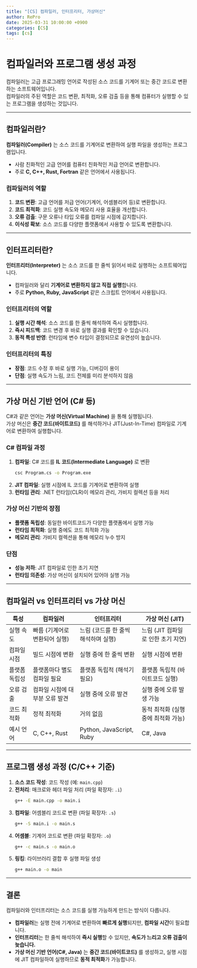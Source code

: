 ```yaml
---
title: "[CS] 컴파일러, 인터프리터, 가상머신"
author: RePro
date: 2025-03-31 10:00:00 +0900
categories: [CS]
tags: [cs]
---
```


# 컴파일러와 프로그램 생성 과정

컴파일러는 고급 프로그래밍 언어로 작성된 소스 코드를 기계어 또는 중간 코드로 변환하는 소프트웨어입니다.  
컴파일러의 주된 역할은 코드 변환, 최적화, 오류 검출 등을 통해 컴퓨터가 실행할 수 있는 프로그램을 생성하는 것입니다.

---

## 컴파일러란?

**컴파일러(Compiler)** 는 소스 코드를 기계어로 변환하여 실행 파일을 생성하는 프로그램입니다.  
- 사람 친화적인 고급 언어를 컴퓨터 친화적인 저급 언어로 변환합니다.  
- 주로 **C, C++, Rust, Fortran** 같은 언어에서 사용됩니다.  

### 컴파일러의 역할
1. **코드 변환**: 고급 언어를 저급 언어(기계어, 어셈블리어 등)로 변환합니다.  
2. **코드 최적화**: 코드 실행 속도와 메모리 사용 효율을 개선합니다.  
3. **오류 검출**: 구문 오류나 타입 오류를 컴파일 시점에 감지합니다.  
4. **이식성 확보**: 소스 코드를 다양한 플랫폼에서 사용할 수 있도록 변환합니다.  

---

## 인터프리터란?

**인터프리터(Interpreter)** 는 소스 코드를 한 줄씩 읽어서 바로 실행하는 소프트웨어입니다.  
- 컴파일러와 달리 **기계어로 변환하지 않고 직접 실행**합니다.  
- 주로 **Python, Ruby, JavaScript** 같은 스크립트 언어에서 사용됩니다.  

### 인터프리터의 역할
1. **실행 시간 해석**: 소스 코드를 한 줄씩 해석하여 즉시 실행합니다.  
2. **즉시 피드백**: 코드 변경 후 바로 실행 결과를 확인할 수 있습니다.  
3. **동적 특성 반영**: 런타임에 변수 타입이 결정되므로 유연성이 높습니다.  

### 인터프리터의 특징
- **장점**: 코드 수정 후 바로 실행 가능, 디버깅이 용이  
- **단점**: 실행 속도가 느림, 코드 전체를 미리 분석하지 않음  

---


## 가상 머신 기반 언어 (C# 등)

C#과 같은 언어는 **가상 머신(Virtual Machine)** 을 통해 실행됩니다.  
가상 머신은 **중간 코드(바이트코드)** 를 해석하거나 JIT(Just-In-Time) 컴파일로 기계어로 변환하여 실행합니다.  

### C# 컴파일 과정
1. **컴파일**: C# 코드를 **IL 코드(Intermediate Language)** 로 변환  
   ```bash
   csc Program.cs -o Program.exe
   ```
2. **JIT 컴파일**: 실행 시점에 IL 코드를 기계어로 변환하여 실행  
3. **런타임 관리**: .NET 런타임(CLR)이 메모리 관리, 가비지 컬렉션 등을 처리  

### 가상 머신 기반의 장점
- **플랫폼 독립성**: 동일한 바이트코드가 다양한 플랫폼에서 실행 가능  
- **런타임 최적화**: 실행 중에도 코드 최적화 가능  
- **메모리 관리**: 가비지 컬렉션을 통해 메모리 누수 방지  

### 단점
- **성능 저하**: JIT 컴파일로 인한 초기 지연  
- **런타임 의존성**: 가상 머신이 설치되어 있어야 실행 가능  

---


## 컴파일러 vs 인터프리터 vs 가상 머신

| 특성            | 컴파일러                          | 인터프리터                              | 가상 머신 (JIT)                     |
|---------------|---------------------------------|-----------------------------------------|------------------------------------|
| 실행 속도       | 빠름 (기계어로 변환되어 실행)         | 느림 (코드를 한 줄씩 해석하며 실행)          | 느림 (JIT 컴파일로 인한 초기 지연)      |
| 컴파일 시점     | 빌드 시점에 변환                     | 실행 중에 한 줄씩 변환                     | 실행 시점에 변환                       |
| 플랫폼 독립성    | 플랫폼마다 별도 컴파일 필요            | 플랫폼 독립적 (해석기 필요)                  | 플랫폼 독립적 (바이트코드 실행)          |
| 오류 검출       | 컴파일 시점에 대부분 오류 발견         | 실행 중에 오류 발견                        | 실행 중에 오류 발생 가능                |
| 코드 최적화     | 정적 최적화                          | 거의 없음                                 | 동적 최적화 (실행 중에 최적화 가능)      |
| 예시 언어        | C, C++, Rust                       | Python, JavaScript, Ruby                  | C#, Java                              |

---

## 프로그램 생성 과정 (C/C++ 기준)

1. **소스 코드 작성**: 코드 작성 (예: `main.cpp`)  
2. **전처리**: 매크로와 헤더 파일 처리 (파일 확장자: `.i`)  
   ```bash
   g++ -E main.cpp -o main.i
   ```
3. **컴파일**: 어셈블리 코드로 변환 (파일 확장자: `.s`)  
   ```bash
   g++ -S main.i -o main.s
   ```
4. **어셈블**: 기계어 코드로 변환 (파일 확장자: `.o`)  
   ```bash
   g++ -c main.s -o main.o
   ```
5. **링킹**: 라이브러리 결합 후 실행 파일 생성  
   ```bash
   g++ main.o -o main
   ```

---

## 결론

컴파일러와 인터프리터는 소스 코드를 실행 가능하게 만드는 방식이 다릅니다.  
- **컴파일러**는 실행 전에 기계어로 변환하여 **빠르게 실행**되지만, **컴파일 시간**이 필요합니다.  
- **인터프리터**는 한 줄씩 해석하여 **즉시 실행**할 수 있지만, **속도가 느리고 오류 검출이 늦습니다.**  
- **가상 머신 기반 언어(C#, Java)** 는 **중간 코드(바이트코드)** 를 생성하고, 실행 시점에 JIT 컴파일하여 실행하므로 **동적 최적화**가 가능합니다.  
